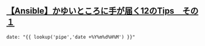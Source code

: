 ## [【Ansible】かゆいところに手が届く12のTips　その１](https://qiita.com/Gin/items/653ae4d9a628334cf34b)

```
date: "{{ lookup('pipe','date +%Y%m%d%H%M') }}"
```
